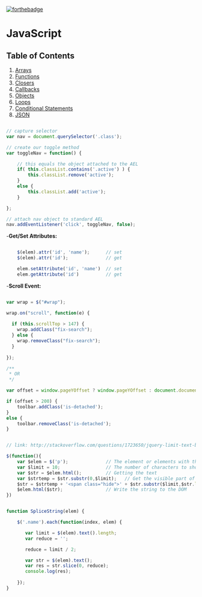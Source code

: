 [![forthebadge](http://forthebadge.com/images/badges/uses-js.svg)](http://forthebadge.com)


# JavaScript


## Table of Contents

1. [Arrays](#arrays)
1. [Functions](#functions)
1. [Closers](#closers)
1. [Callbacks](#callbacks)
1. [Objects](#objects)
1. [Loops](#loops)
1. [Conditional Statements](#statements)
1. [JSON](#json)



```javascript

// capture selector
var nav = document.querySelector('.class');

// create our toggle method
var toggleNav = function() {

    // this equals the object attached to the AEL  
    if( this.classList.contains('.active') ) {
        this.classList.remove('active');
    }
    else {
        this.classList.add('active');
    }

};

// attach nav object to standard AEL 
nav.addEventListener('click', toggleNav, false);

```

-**Get/Set Attributes:**

```javascript

	$(elem).attr('id', 'name');      // set
	$(elem).attr('id');              // get

	elem.setAttribute('id', 'name')  // set
	elem.getAttribute('id')          // get

```

-**Scroll Event:**

```javascript

var wrap = $("#wrap");

wrap.on("scroll", function(e) {
    
  if (this.scrollTop > 147) {
    wrap.addClass("fix-search");
  } else {
    wrap.removeClass("fix-search");
  }
  
});

/**
 * OR
 */

var offset = window.pageYOffset ? window.pageYOffset : document.documentElement.scrollTop;

if (offset > 200) {
    toolbar.addClass('is-detached');
}
else {
    toolbar.removeClass('is-detached');
}

```

```javascript

// link: http://stackoverflow.com/questions/1723650/jquery-limit-text-by-length

$(function(){
    var $elem = $('p');              // The element or elements with the text to hide
    var $limit = 10;                 // The number of characters to show
    var $str = $elem.html();         // Getting the text
    var $strtemp = $str.substr(0,$limit);   // Get the visible part of the string
    $str = $strtemp + '<span class="hide">' + $str.substr($limit,$str.length) + '</span>';  // Recompose the string with the span tag wrapped around the hidden part of it
    $elem.html($str);                // Write the string to the DOM 
})

```


```javascript

function SpliceString(elem) {

    $('.name').each(function(index, elem) {

       var limit = $(elem).text().length;
       var reduce = '';

       reduce = limit / 2;

       var str = $(elem).text();
       var res = str.slice(0, reduce);
       console.log(res);
       
    }); 
}

```




